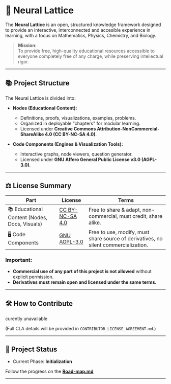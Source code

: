 # 🧠 Neural Lattice

The **Neural Lattice** is an open, structured knowledge framework designed to provide an interactive, interconnected and accesible experience in learning, with a focus on Mathematics, Physics, Chemistry, and Biology. 

> **Mission:**  
> To provide free, high-quality educational resources accessible to everyone completely free of any charge, while preserving intellectual rigor.

---

## 📚 Project Structure

The Neural Lattice is divided into:
- **Nodes (Educational Content):**  
  - Definitions, proofs, visualizations, examples, problems.
  - Organized in deployable "chapters" for modular learning.
  - Licensed under **Creative Commons Attribution-NonCommercial-ShareAlike 4.0 (CC BY-NC-SA 4.0)**.

- **Code Components (Engines & Visualization Tools):**  
  - Interactive graphs, node viewers, question generator.
  - Licensed under **GNU Affero General Public License v3.0 (AGPL-3.0)**.

---

## ⚖️ License Summary

| Part | License | Terms |
|------|---------|-------|
| 📚 Educational Content (Nodes, Docs, Visuals) | [CC BY-NC-SA 4.0](https://creativecommons.org/licenses/by-nc-sa/4.0/) | Free to share & adapt, non-commercial, must credit, share alike. |
| 🖥️ Code Components | [GNU AGPL-3.0](https://www.gnu.org/licenses/agpl-3.0.en.html) | Free to use, modify, must share source of derivatives, no silent commercialization. |

### Important:
- **Commercial use of any part of this project is not allowed** without explicit permission.
- **Derivatives must remain open and licensed under the same terms.**

---

## 🛠️ How to Contribute

curently unavailable 

(Full CLA details will be provided in `CONTRIBUTOR_LICENSE_AGREEMENT.md`.)


---

## 🚀 Project Status
- Current Phase: **Initialization**

  
Follow the progress on the **[Road-map.md](#)**


---

